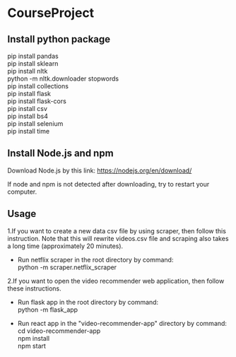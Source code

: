 # CourseProject

## Install python package
pip install pandas\
pip install sklearn\
pip install nltk\
python -m nltk.downloader stopwords\
pip install collections\
pip install flask\
pip install flask-cors\
pip install csv\
pip install bs4\
pip install selenium\
pip install time

## Install Node.js and npm
Download Node.js by this link: https://nodejs.org/en/download/

If node and npm is not detected after downloading, try to restart your computer.


## Usage
1.If you want to create a new data csv file by using scraper, then follow this instruction. Note that this will rewrite videos.csv file and scraping also takes a long time (approximately 20 minutes).

- Run netflix scraper in the root directory by command:\
python -m scraper.netflix_scraper

2.If you want to open the video recommender web application, then follow these instructions.

- Run flask app in the root directory by command:\
python -m flask_app

- Run react app in the "video-recommender-app" directory by command:\
cd video-recommender-app\
npm install\
npm start